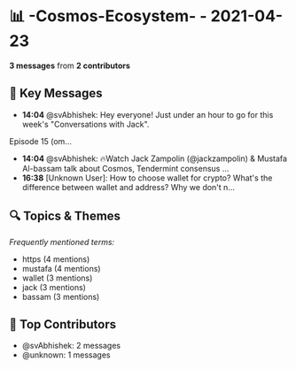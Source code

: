 # 📊 -Cosmos-Ecosystem- - 2021-04-23
**3 messages** from **2 contributors**

## 💬 Key Messages
- **14:04** @svAbhishek: Hey everyone! Just under an hour to go for this week's "Conversations with Jack".

Episode 15 (om...
- **14:04** @svAbhishek: 🔥Watch Jack Zampolin (@jackzampolin) & Mustafa Al-bassam talk about Cosmos, Tendermint consensus ...
- **16:38** [Unknown User]: How to choose wallet for crypto?
What's the difference between wallet and address?
Why we don't n...

## 🔍 Topics & Themes
*Frequently mentioned terms:*
- https (4 mentions)
- mustafa (4 mentions)
- wallet (3 mentions)
- jack (3 mentions)
- bassam (3 mentions)

## 👥 Top Contributors
- @svAbhishek: 2 messages
- @unknown: 1 messages